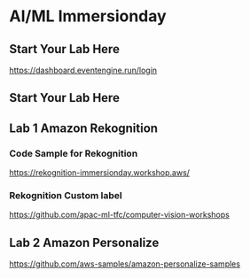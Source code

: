 # AI/ML Immersionday

## Start Your Lab Here
https://dashboard.eventengine.run/login

## Start Your Lab Here

## Lab 1 Amazon Rekognition 

### Code Sample for Rekognition
https://rekognition-immersionday.workshop.aws/

### Rekognition Custom label
https://github.com/apac-ml-tfc/computer-vision-workshops

## Lab 2 Amazon Personalize 
https://github.com/aws-samples/amazon-personalize-samples
